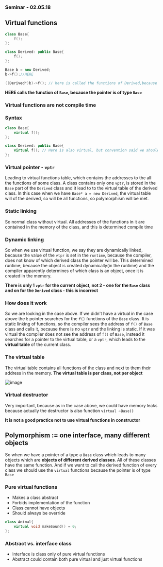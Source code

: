 ### Seminar - 02.05.18

## Virtual functions

```c++
class Base{
    f();
};

class Derived: public Base{
    f();
};

Base b = new Derived;
b->f();//HERE

((Derived*)b)->f(); // here is called the functions of Derived,because we of the cast
```
**HERE calls the function of `Base`, because the pointer is of type `Base`**  

### Virtual functions are not compile time

### Syntax
```c++
class Base{
    virtual f();
};

class Derived: public Base{
    virtual f(); // Here is also virtual, but convention said we should write it also here
};
```

### Virtual pointer - `vptr`
Leading to virtual functions table, which contains the addresses to the all the
functions of some class. A class contains only one `vptr`, is stored in the `Base`
part of the `Derived` class and it lead to to the virtual table of the derived
class. In this case when we have `Base* a = new Derived`, the virtual table will
of the derived, so will be all functions, so polymorphism will be met.

### Static linking
So normal class without virtual. All addresses of the functions in it are
contained in the memory of the class, and this is determined compile time   

### Dynamic linking
So when we use virtual function, we say they are dynamically linked, because
the value of the `vtpr` is set in the `runtime`, because the compiler, does not
know of which derived class the pointer will be. This determined runtime, because
the object is created dynamically(in the runtime) and the compiler apparently
determines of which class is an object, once it is created in the memory.

**There is only 1 `vptr` for the current object, not 2 - one for the `Base` class
and on for the `Derived` class - this is incorrect**

### How does it work
So we are looking in the case above. If we didn't have a virtual in the case above
the `b` pointer searches for the `f()` functions of the `Base` class. It is static
linking of functions, so the compiler sees the address of `f()` of `Base` class
and calls it, because there is no `vptr` and the linking is static. If it was
virtual the compiler does  not see the address of `f()` of `Base`, instead it
searches for a pointer to the virtual table, оr а `vptr`, which leads to the
**virtual table** of the current class.

### The virtual table
The virtual table contains all functions of the class and next to them
their address in the memory.
**The virtual table is per class, not per object**

![image](https://scontent.fsof2-1.fna.fbcdn.net/v/t1.15752-9/32458527_1716645798410998_8413055370460659712_n.jpg?_nc_cat=0&oh=806b9c4bcb90a57fef9fb9bcc468d8e2&oe=5B8A3C68)

### Virtual destructor
Very important, because as in the case above, we could have memory leaks because
actually the destructor is also function
`virtual ~Base()`

**It is not a good practice not to use virtual functions in constructor**

## Polymorphism := one interface, many different objects
So when we have a pointer of a type a `Base` class which leads to many objects
which are **objects of different derived classes**. All of these classes have the
same function. And if we want to call the derived function of every class we should
use the `virtual` functions because the pointer is of type `Base`

### Pure virtual functions
* Makes a class abstract
* Forbids implementation of the function
* Class cannot have objects
* Should always be override
```c++
class Animal{
    virtual void makeSound() = 0;
};
```

### Abstract vs. interface class
* Interface is class only of pure virtual functions
* Abstract could contain both pure virtual and just virtual functions

